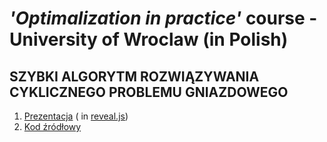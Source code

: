 # *'Optimalization in practice'* course - University of Wroclaw (in Polish)

## SZYBKI ALGORYTM ROZWIĄZYWANIA CYKLICZNEGO PROBLEMU GNIAZDOWEGO
1. [Prezentacja](https://platonn.github.io/praktyka-optymalizacji/) ( in [reveal.js](https://github.com/hakimel/reveal.js/))
2. [Kod źródłowy](https://github.com/Platonn/praktyka-optymalizacji/tree/master/docs)
